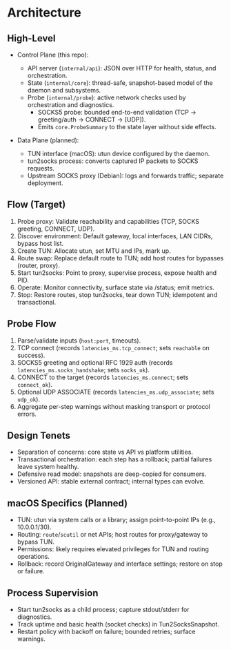 # Architecture

## High-Level

- Control Plane (this repo):
  - API server (`internal/api`): JSON over HTTP for health, status, and orchestration.
  - State (`internal/core`): thread-safe, snapshot-based model of the daemon and subsystems.
  - Probe (`internal/probe`): active network checks used by orchestration and diagnostics.
    - SOCKS5 probe: bounded end-to-end validation (TCP → greeting/auth → CONNECT → [UDP]).
    - Emits `core.ProbeSummary` to the state layer without side effects.

- Data Plane (planned):
  - TUN interface (macOS): utun device configured by the daemon.
  - tun2socks process: converts captured IP packets to SOCKS requests.
  - Upstream SOCKS proxy (Debian): logs and forwards traffic; separate deployment.

## Flow (Target)

1. Probe proxy: Validate reachability and capabilities (TCP, SOCKS greeting, CONNECT, UDP).
2. Discover environment: Default gateway, local interfaces, LAN CIDRs, bypass host list.
3. Create TUN: Allocate utun, set MTU and IPs, mark up.
4. Route swap: Replace default route to TUN; add host routes for bypasses (router, proxy).
5. Start tun2socks: Point to proxy, supervise process, expose health and PID.
6. Operate: Monitor connectivity, surface state via /status; emit metrics.
7. Stop: Restore routes, stop tun2socks, tear down TUN; idempotent and transactional.

## Probe Flow

1. Parse/validate inputs (`host:port`, timeouts).
2. TCP connect (records `latencies_ms.tcp_connect`; sets `reachable` on success).
3. SOCKS5 greeting and optional RFC 1929 auth (records `latencies_ms.socks_handshake`; sets `socks_ok`).
4. CONNECT to the target (records `latencies_ms.connect`; sets `connect_ok`).
5. Optional UDP ASSOCIATE (records `latencies_ms.udp_associate`; sets `udp_ok`).
6. Aggregate per-step warnings without masking transport or protocol errors.

## Design Tenets

- Separation of concerns: core state vs API vs platform utilities.
- Transactional orchestration: each step has a rollback; partial failures leave system healthy.
- Defensive read model: snapshots are deep-copied for consumers.
- Versioned API: stable external contract; internal types can evolve.

## macOS Specifics (Planned)

- TUN: utun via system calls or a library; assign point-to-point IPs (e.g., 10.0.0.1/30).
- Routing: `route`/`scutil` or net APIs; host routes for proxy/gateway to bypass TUN.
- Permissions: likely requires elevated privileges for TUN and routing operations.
- Rollback: record OriginalGateway and interface settings; restore on stop or failure.

## Process Supervision

- Start tun2socks as a child process; capture stdout/stderr for diagnostics.
- Track uptime and basic health (socket checks) in Tun2SocksSnapshot.
- Restart policy with backoff on failure; bounded retries; surface warnings.
